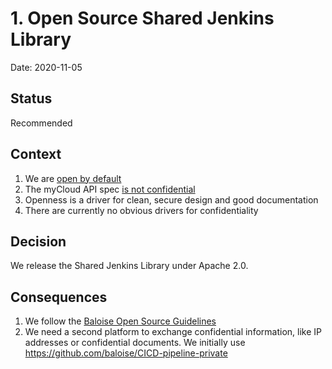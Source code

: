 # 1. Open Source Shared Jenkins Library

Date: 2020-11-05

## Status

Recommended

## Context

1) We are [open by default](https://github.com/baloise/baloise.github.io/blob/master/design/OpenByDefault.adoc)
1) The myCloud API spec [is not confidential](https://github.com/baloise/CICD-pipeline/issues/15)
1) Openness is a driver for clean, secure design and good documentation
1) There are currently no obvious drivers for confidentiality

## Decision

We release the Shared Jenkins Library under Apache 2.0.

## Consequences

1) We follow the [Baloise Open Source Guidelines](https://baloise.github.io/open-source/docs/arc42/#_include_the_required_assets)
1) We need a second platform to exchange confidential information, like IP addresses or confidential documents. We initially use https://github.com/baloise/CICD-pipeline-private


